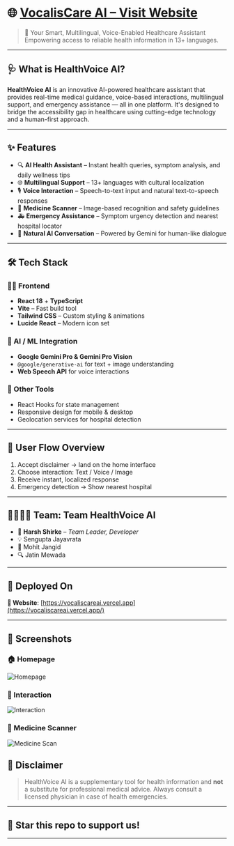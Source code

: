 # 🌐 [VocalisCare AI – Visit Website](https://vocaliscareai.vercel.app/)

> 🚀 Your Smart, Multilingual, Voice-Enabled Healthcare Assistant  
> Empowering access to reliable health information in 13+ languages.

---

## 🩺 What is HealthVoice AI?

**HealthVoice AI** is an innovative AI-powered healthcare assistant that provides real-time medical guidance, voice-based interactions, multilingual support, and emergency assistance — all in one platform. It's designed to bridge the accessibility gap in healthcare using cutting-edge technology and a human-first approach.

---

## ✨ Features

- 🔍 **AI Health Assistant** – Instant health queries, symptom analysis, and daily wellness tips
- 🌐 **Multilingual Support** – 13+ languages with cultural localization
- 🎙️ **Voice Interaction** – Speech-to-text input and natural text-to-speech responses
- 💊 **Medicine Scanner** – Image-based recognition and safety guidelines
- 🚑 **Emergency Assistance** – Symptom urgency detection and nearest hospital locator
- 🧠 **Natural AI Conversation** – Powered by Gemini for human-like dialogue

---

## 🛠️ Tech Stack

### 🧑‍💻 Frontend
- **React 18** + **TypeScript**
- **Vite** – Fast build tool
- **Tailwind CSS** – Custom styling & animations
- **Lucide React** – Modern icon set

### 🤖 AI / ML Integration
- **Google Gemini Pro & Gemini Pro Vision**
- `@google/generative-ai` for text + image understanding
- **Web Speech API** for voice interactions

### 🧩 Other Tools
- React Hooks for state management
- Responsive design for mobile & desktop
- Geolocation services for hospital detection

---

## 🔁 User Flow Overview

1. Accept disclaimer → land on the home interface
2. Choose interaction: Text / Voice / Image
3. Receive instant, localized response
4. Emergency detection → Show nearest hospital

---

## 👨‍👩‍👧‍👦 Team: **Team HealthVoice AI**

- 👑 **Harsh Shirke** – *Team Leader, Developer*
- 💡 Sengupta Jayavrata 
- 🎨 Mohit Jangid 
- 🔍 Jatin Mewada 

---

## 📍 Deployed On

**🔗 Website**: [https://vocaliscareai.vercel.app](https://vocaliscareai.vercel.app/)

---

## 📸 Screenshots
### 🏠 Homepage
![Homepage](https://i.ibb.co/pryXCrTv/HOME-PAGE.png)

### 💬 Interaction
![Interaction](https://i.ibb.co/8gRbrKZv/INTERACTION.png)

### 💊 Medicine Scanner
![Medicine Scan](https://i.ibb.co/FkL4GbDd/MEDICINE-SCAN.png)

## 📌 Disclaimer

> HealthVoice AI is a supplementary tool for health information and **not** a substitute for professional medical advice. Always consult a licensed physician in case of health emergencies.

---

## 🌟 Star this repo to support us!

---

